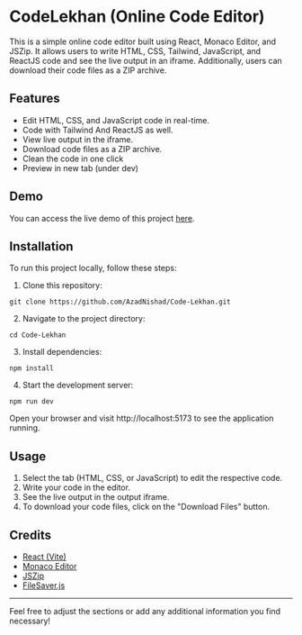 # CodeLekhan (Online Code Editor)
This is a simple online code editor built using React, Monaco Editor, and JSZip. It allows users to write HTML, CSS, Tailwind, JavaScript, and ReactJS code and see the live output in an iframe. Additionally, users can download their code files as a ZIP archive.

## Features
- Edit HTML, CSS, and JavaScript code in real-time.
- Code with Tailwind And ReactJS as well.
- View live output in the iframe.
- Download code files as a ZIP archive.
- Clean the code in one click
- Preview in new tab (under dev)
## Demo
You can access the live demo of this project [here](https://codelekhan.azadnishad.live/).

## Installation
To run this project locally, follow these steps:

1. Clone this repository:

```
git clone https://github.com/AzadNishad/Code-Lekhan.git
```
2. Navigate to the project directory:

```
cd Code-Lekhan
```
3. Install dependencies:

```
npm install
```
4. Start the development server:

```
npm run dev
```
Open your browser and visit http://localhost:5173 to see the application running.

## Usage
1. Select the tab (HTML, CSS, or JavaScript) to edit the respective code.
2. Write your code in the editor.
3. See the live output in the output iframe.
4. To download your code files, click on the "Download Files" button.
## Credits
* [React (Vite)](https://vitejs.dev/)
* [Monaco Editor](https://microsoft.github.io/monaco-editor/)
* [JSZip](https://www.npmjs.com/package/jszip)
* [FileSaver.js](https://www.npmjs.com/package/file-saver)
---
Feel free to adjust the sections or add any additional information you find necessary!
